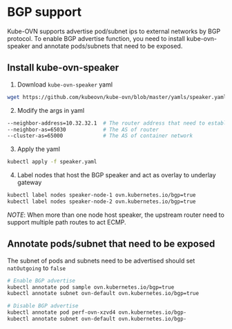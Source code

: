 # BGP support

Kube-OVN supports advertise pod/subnet ips to external networks by BGP protocol.
To enable BGP advertise function, you need to install kube-ovn-speaker and annotate pods/subnets that need to be exposed.

## Install kube-ovn-speaker

1. Download `kube-ovn-speaker` yaml

```bash
wget https://github.com/kubeovn/kube-ovn/blob/master/yamls/speaker.yaml
```

2. Modify the args in yaml

```bash
--neighbor-address=10.32.32.1  # The router address that need to establish bgp peers
--neighbor-as=65030            # The AS of router
--cluster-as=65000             # The AS of container network
```

3. Apply the yaml

```bash
kubectl apply -f speaker.yaml
```

4. Label nodes that host the BGP speaker and act as overlay to underlay gateway
```bash
kubectl label nodes speaker-node-1 ovn.kubernetes.io/bgp=true
kubectl label nodes speaker-node-2 ovn.kubernetes.io/bgp=true
```

*NOTE*: When more than one node host speaker, the upstream router need to support multiple path routes to act ECMP.

## Annotate pods/subnet that need to be exposed

The subnet of pods and subnets need to be advertised should set `natOutgoing` to `false`

```bash
# Enable BGP advertise
kubectl annotate pod sample ovn.kubernetes.io/bgp=true
kubectl annotate subnet ovn-default ovn.kubernetes.io/bgp=true

# Disable BGP advertise
kubectl annotate pod perf-ovn-xzvd4 ovn.kubernetes.io/bgp-
kubectl annotate subnet ovn-default ovn.kubernetes.io/bgp-
```
